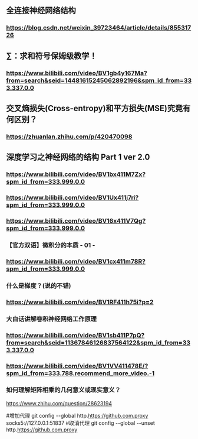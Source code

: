 
## 全连接神经网络结构
### https://blog.csdn.net/weixin_39723464/article/details/85531726   

## ∑：求和符号保姆级教学！
### https://www.bilibili.com/video/BV1gb4y167Ma?from=search&seid=14481615245062892196&spm_id_from=333.337.0.0

## 交叉熵损失(Cross-entropy)和平方损失(MSE)究竟有何区别？
### https://zhuanlan.zhihu.com/p/420470098

## 深度学习之神经网络的结构 Part 1 ver 2.0
### https://www.bilibili.com/video/BV1bx411M7Zx?spm_id_from=333.999.0.0
### https://www.bilibili.com/video/BV1Ux411j7ri?spm_id_from=333.999.0.0
### https://www.bilibili.com/video/BV16x411V7Qg?spm_id_from=333.999.0.0

### 【官方双语】微积分的本质 - 01 -
### https://www.bilibili.com/video/BV1cx411m78R?spm_id_from=333.999.0.0

### 什么是梯度？(说的不错)
### https://www.bilibili.com/video/BV1RF411h75i?p=2


### 大白话讲解卷积神经网络工作原理
### https://www.bilibili.com/video/BV1sb411P7pQ?from=search&seid=11367846126837564122&spm_id_from=333.337.0.0
### https://www.bilibili.com/video/BV1VV411478E/?spm_id_from=333.788.recommend_more_video.-1


### 如何理解矩阵相乘的几何意义或现实意义？
https://www.zhihu.com/question/28623194



#增加代理
git config --global http.https://github.com.proxy socks5://127.0.0.1:51837
#取消代理
git config --global --unset http.https://github.com.proxy